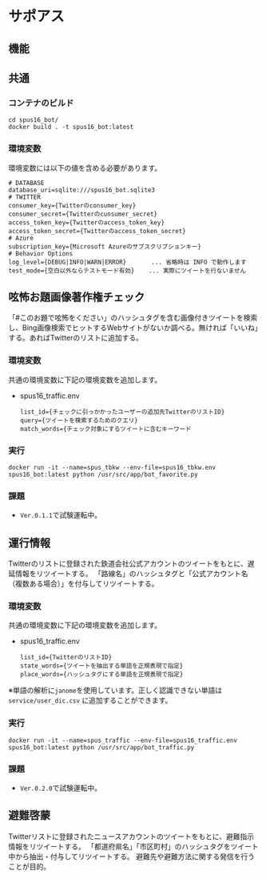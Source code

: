 # サポアス

## 機能

## 共通

### コンテナのビルド

```
cd spus16_bot/
docker build . -t spus16_bot:latest
```

### 環境変数

環境変数には以下の値を含める必要があります。

```
# DATABASE
database_uri=sqlite:///spus16_bot.sqlite3
# TWITTER
consumer_key={Twitterのconsumer_key}
consumer_secret={Twitterのcunsumer_secret}
access_token_key={Twitterのaccess_token_key}
access_token_secret={Twitterのaccess_token_secret}
# Azure
subscription_key={Microsoft Azureのサブスクリプションキー}
# Behavior Options
log_level={DEBUG|INFO|WARN|ERROR}       ... 省略時は INFO で動作します
test_mode={空白以外ならテストモード有効}    ... 実際にツイートを行ないません
```

## 呟怖お題画像著作権チェック

「#このお題で呟怖をください」のハッシュタグを含む画像付きツイートを検索し、Bing画像検索でヒットするWebサイトがないか調べる。無ければ「いいね」する。あればTwitterのリストに追加する。

### 環境変数

共通の環境変数に下記の環境変数を追加します。

* spus16_traffic.env

    ```
    list_id={チェックに引っかかったユーザーの追加先TwitterのリストID}
    query={ツイートを検索するためのクエリ}
    match_words={チェック対象にするツイートに含むキーワード
    ```

### 実行

```
docker run -it --name=spus_tbkw --env-file=spus16_tbkw.env spus16_bot:latest python /usr/src/app/bot_favorite.py
```

### 課題

* `Ver.0.1.1`で試験運転中。

## 運行情報

Twitterのリストに登録された鉄道会社公式アカウントのツイートをもとに、遅延情報をリツイートする。
「路線名」のハッシュタグと「公式アカウント名（複数ある場合）」を付与してリツイートする。

### 環境変数

共通の環境変数に下記の環境変数を追加します。

* spus16_traffic.env

    ```
    list_id={TwitterのリストID}
    state_words={ツイートを抽出する単語を正規表現で指定}
    place_words={ハッシュタグにする単語を正規表現で指定}
    ```

※単語の解析に`janome`を使用しています。正しく認識できない単語は `service/user_dic.csv` に追加することができます。

### 実行

```
docker run -it --name=spus_traffic --env-file=spus16_traffic.env spus16_bot:latest python /usr/src/app/bot_traffic.py
```

### 課題

* `Ver.0.2.0`で試験運転中。

## 避難啓蒙

Twitterリストに登録されたニュースアカウントのツイートをもとに、避難指示情報をリツイートする。
「都道府県名」「市区町村」のハッシュタグをツイート中から抽出・付与してリツイートする。
避難先や避難方法に関する発信を行うことが目的。